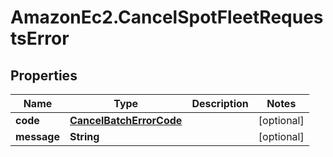# AmazonEc2.CancelSpotFleetRequestsError

## Properties

Name | Type | Description | Notes
------------ | ------------- | ------------- | -------------
**code** | [**CancelBatchErrorCode**](CancelBatchErrorCode.md) |  | [optional] 
**message** | **String** |  | [optional] 


